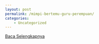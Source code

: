 ```yaml
---
layout: post
permalink: /mimpi-bertemu-guru-perempuan/
categories:
    - Uncategorized
---
```


[Baca Selengkapnya](/01)